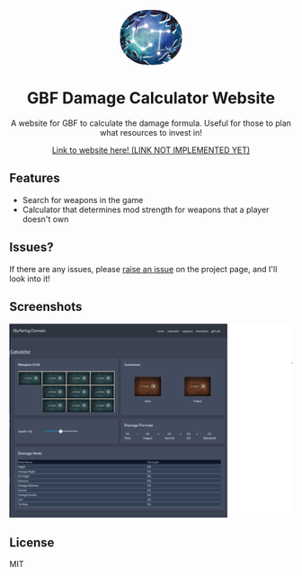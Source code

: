 <p align="center">
    <img alt="banner pic here" src="public/ct_logo.png" width="110" style="border-radius: 45%" />
</p>

<h1 align="center">
  GBF Damage Calculator Website
</h1>
<p align="center">
  A website for GBF to calculate the damage formula. Useful for those to plan what resources to invest in!
</p>
<p align="center">
  <a href="">
    Link to website here! (LINK NOT IMPLEMENTED YET)
  </a>
</p>

## Features
- Search for weapons in the game
- Calculator that determines mod strength for weapons that a player doesn't own

## Issues?
If there are any issues, please [raise an issue](https://github.com/miiwo/granblue_front/issues) on the project page, and I'll look into it!

## Screenshots
![-insert screenshot 1=](public/calculator_full_ss.png)

## License
MIT

